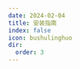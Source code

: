 ```yaml
---
date: 2024-02-04
title: 安装指南
index: false
icon: bushulinghuo
dir:
  order: 3
---
```


<AutoCatalog />
